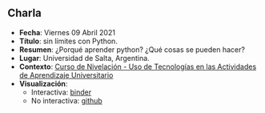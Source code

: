 ## Charla
* **Fecha**: Viernes 09 Abril 2021
* **Título**: sin límites con Python. 
* **Resumen**: ¿Porqué aprender python? ¿Qué cosas se pueden hacer?
* **Lugar**: Universidad de Salta, Argentina.
* **Contexto**: [Curso de Nivelación - Uso de Tecnologías en las Actividades de Aprendizaje Universitario](http://radio.unsa.edu.ar/index.php/facultades/fac-ciencias-naturales/4637-curso-de-nivelacion-en-el-uso-de-la-tecnologia-en-las-actividades-de-aprendizaje-universitario)
* **Visualización**:
    * Interactiva: [binder](https://mybinder.org/v2/gh/sebastiandres/charlas/master?filepath=2021-04-09-charla-UNSA-sin-limites-con-python/blob/master/2021-04-09-charla-UNSA-sin-limites-con-python.ipynb)
    * No interactiva: 
    [github](https://github.com/sebastiandres/charlas/blob/master/2021-04-09-charla-UNSA-sin-limites-con-python/blob/master/2021-04-09-charla-UNSA-sin-limites-con-python.ipynb)